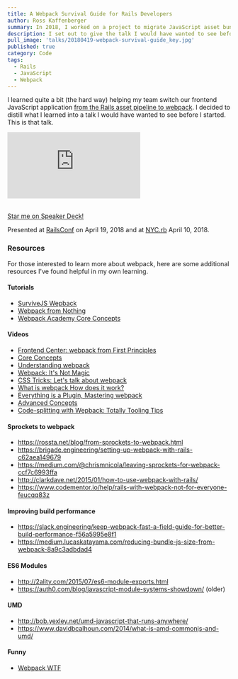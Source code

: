 ```yaml
---
title: A Webpack Survival Guide for Rails Developers
author: Ross Kaffenberger
summary: In 2018, I worked on a project to migrate JavaScript asset bundling over from the Rails asset pipeline over to webpack alongside the Webpacker gem. This talk captures some of the mistakes we made, how we fixed them, and highlights general lessons to help Rails developers understand how webpack works and how it differs from its predecessor.
description: I set out to give the talk I would have wanted to see before making the switch from Sprockets to Webpacker in a large Rails application. This talk captures some of the mistakes we made, how we fixed them, and highlights general lessons to help Rails developers understand how webpack works and how it differs from its predecessor. RailsConf 2018, Pittsburgh, PA.
pull_image: 'talks/20180419-webpack-survival-guide_key.jpg'
published: true
category: Code
tags:
  - Rails
  - JavaScript
  - Webpack
---
```


I learned quite a bit (the hard way) helping my team switch our frontend JavaScript application [from the Rails asset pipeline to webpack](/blog/from-sprockets-to-webpack.html). I decided to distill what I learned into a talk I would have wanted to see before I started. This is that talk.

<div class="video-container">
  <iframe src="https://www.youtube.com/embed/fKOq5_2qj54" frameborder="0" allowfullscreen></iframe>
</div>

<br />

<script async class="speakerdeck-embed" data-id="5037cb0f063b425989d5287327d274e7" data-ratio="1.77777777777778" src="//speakerdeck.com/assets/embed.js"></script>

[Star me on Speaker Deck!](https://speakerdeck.com/rossta/a-webpack-survival-guide-for-rails-developers)

Presented at [RailsConf](https://railsconf.com/program/sessions#session-549) on April 19, 2018 and at [NYC.rb](https://www.meetup.com/NYC-rb/events/ztpmfpyxgbnb/) April 10, 2018.

### Resources

For those interested to learn more about webpack, here are some additional resources I've found helpful in my own learning.

#### Tutorials

- [SurviveJS Wepback](https://survivejs.com/webpack)
- [Webpack from Nothing](https://what-problem-does-it-solve.com/webpack)
- [Webpack Academy Core Concepts](https://webpack.academy/courses/104961)

#### Videos

- [Frontend Center: webpack from First Principles](https://www.youtube.com/watch?v=WQue1AN93YU)
- [Core Concepts](https://www.youtube.com/watch?v=AZPYL30ozCY)
- [Understanding webpack](https://www.youtube.com/watch?v=bm7RlNEcQM0)
- [Webpack: It's Not Magic](https://www.youtube.com/watch?v=U_G7j-DnQCE)
- [CSS Tricks: Let's talk about webpack](https://css-tricks.com/video-screencasts/lets-talk-webpack/)
- [What is webpack How does it work?](https://www.youtube.com/watch?v=GU-2T7k9NfI)
- [Everything is a Plugin, Mastering webpack](https://www.youtube.com/watch?v=4tQiJaFzuJ8)
- [Advanced Concepts](https://www.youtube.com/watch?v=MzVFrIAwwS8)
- [Code-splitting with Wepback: Totally Tooling Tips](https://www.youtube.com/watch?v=QH94CXVv3UE)

#### Sprockets to webpack

- https://rossta.net/blog/from-sprockets-to-webpack.html
- https://brigade.engineering/setting-up-webpack-with-rails-c62aea149679
- https://medium.com/@chrismnicola/leaving-sprockets-for-webpack-ccf7c6993ffa
- http://clarkdave.net/2015/01/how-to-use-webpack-with-rails/
- https://www.codementor.io/help/rails-with-webpack-not-for-everyone-feucqq83z

#### Improving build performance

- https://slack.engineering/keep-webpack-fast-a-field-guide-for-better-build-performance-f56a5995e8f1
- https://medium.lucaskatayama.com/reducing-bundle-js-size-from-webpack-8a9c3adbdad4

#### ES6 Modules

- http://2ality.com/2015/07/es6-module-exports.html
- https://auth0.com/blog/javascript-module-systems-showdown/ (older)

#### UMD

- http://bob.yexley.net/umd-javascript-that-runs-anywhere/
- https://www.davidbcalhoun.com/2014/what-is-amd-commonjs-and-umd/

#### Funny

- [Webpack WTF](https://webpack.wtf)
